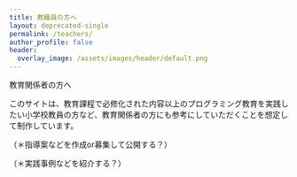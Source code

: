 ```yaml
---
title: 教職員の方へ
layout: deprecated-single
permalink: /teachers/
author_profile: false
header:
  overlay_image: /assets/images/header/default.png
---
```

教育関係者の方へ

このサイトは、教育課程で必修化された内容以上のプログラミング教育を実践したい小学校教員の方など、教育関係者の方にも参考にしていただくことを想定して制作しています。

（＊指導案などを作成or募集して公開する？）

（＊実践事例などを紹介する？）
